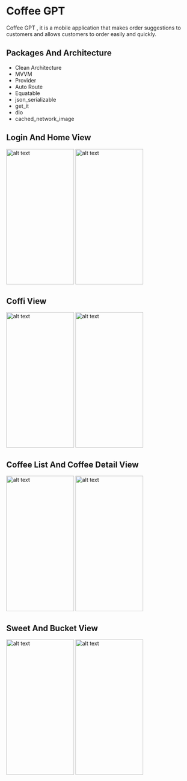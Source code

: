 <h1> Coffee GPT </h1>
Coffee GPT , it is a mobile application that makes order suggestions to customers and allows customers to order easily and quickly.

<h2> Packages And Architecture </h2>
<ul>
  <li>Clean Architecture</li>
  <li>MVVM</li>
  <li>Provider</li>
  <li>Auto Route</li>
  <li>Equatable</li>
  <li>json_serializable</li>
  <li>get_it</li>
  <li>dio</li>
  <li>cached_network_image</li>
</ul> 

<h2> Login And Home View </h2>

<img src="https://res.cloudinary.com/dfpxtczdk/image/upload/v1687729457/photo/Ekran_g%C3%B6r%C3%BCnt%C3%BCs%C3%BC_2023-06-26_003402_e2wczx.png" alt="alt text" width="180" height="360"> <img src="https://res.cloudinary.com/dfpxtczdk/image/upload/v1687729456/photo/Ekran_g%C3%B6r%C3%BCnt%C3%BCs%C3%BC_2023-06-26_003433_jvkm9n.png" alt="alt text" width="180" height="360">


<h2> Coffi View</h2>

<img src="https://res.cloudinary.com/dfpxtczdk/image/upload/v1687729452/photo/Ekran_g%C3%B6r%C3%BCnt%C3%BCs%C3%BC_2023-06-26_003805_mpmhsb.png" alt="alt text" width="180" height="360"> <img src="https://res.cloudinary.com/dfpxtczdk/image/upload/v1687791491/photo/Ekran_g%C3%B6r%C3%BCnt%C3%BCs%C3%BC_2023-06-26_175637_oviwaj.png" alt="alt text" width="180" height="360">

<h2> Coffee List And Coffee Detail View</h2>

<img src="https://res.cloudinary.com/dfpxtczdk/image/upload/v1687729454/photo/Ekran_g%C3%B6r%C3%BCnt%C3%BCs%C3%BC_2023-06-26_003955_e5gkom.png" alt="alt text" width="180" height="360"> <img src="https://res.cloudinary.com/dfpxtczdk/image/upload/v1687729456/photo/Ekran_g%C3%B6r%C3%BCnt%C3%BCs%C3%BC_2023-06-26_004154_bpjwkb.png" alt="alt text" width="180" height="360">

<h2> Sweet And Bucket View</h2>

<img src="https://res.cloudinary.com/dfpxtczdk/image/upload/v1687729458/photo/Ekran_g%C3%B6r%C3%BCnt%C3%BCs%C3%BC_2023-06-26_004315_m5a22x.png" alt="alt text" width="180" height="360"> <img src="https://res.cloudinary.com/dfpxtczdk/image/upload/v1687729460/photo/Ekran_g%C3%B6r%C3%BCnt%C3%BCs%C3%BC_2023-06-26_004336_ch6ars.png" alt="alt text" width="180" height="360">
